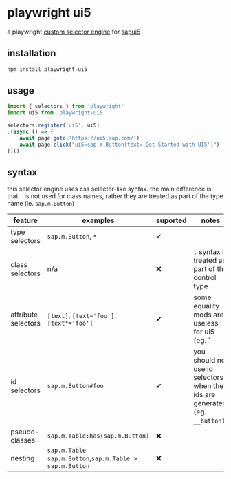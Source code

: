 # playwright ui5

a playwright [custom selector engine](https://playwright.dev/docs/extensibility#custom-selector-engines) for [sapui5](https://ui5.sap.com/)

## installation

```bash
npm install playwright-ui5
```

## usage

```ts
import { selectors } from 'playwright'
import ui5 from 'playwright-ui5'

selectors.register('ui5', ui5)
;(async () => {
    await page.goto('https://ui5.sap.com/')
    await page.click("ui5=sap.m.Button[text='Get Started with UI5']")
})()
```

## syntax

this selector engine uses css selector-like syntax. the main difference is that `.` is not used for class names, rather they are treated as part of the type name (ie. `sap.m.Button`)

<!-- https://github.com/prettier/prettier/issues/11410 -->
<!-- prettier-ignore -->
| feature        | examples            | suported | notes |
| -------------- | ------------------- | -------- | ----- |
| type selectors | `sap.m.Button`, `*` | ✔        |
| class selectors | n/a                | ❌       |`.` syntax is treated as part of the control type
| attribute selectors | `[text]`, `[text='foo']`,`[text*='foo']` | ✔ | some equality mods are useless for ui5 (eg. `|=`) but are supported for the sake of completeness |
| id selectors | `sap.m.Button#foo` | ✔ |you should not use id selectors when the ids are generated (eg. `__button1`) 
| pseudo-classes | `sap.m.Table:has(sap.m.Button)` | ❌ |
| nesting | `sap.m.Table sap.m.Button`,`sap.m.Table > sap.m.Button` | ❌ |
